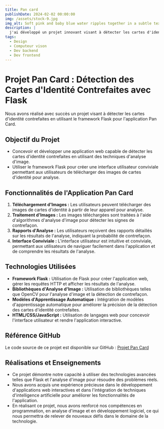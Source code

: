 ```yaml
---
title: Pan card
publishDate: 2024-02-02 00:00:00
img: /assets/stock-9.jpg
img_alt: Soft pink and baby blue water ripples together in a subtle texture.
description: |
  j'ai développé un projet innovant visant à détecter les cartes d'identité contrefaites en utilisant le framework Flask pour l'application
tags:
  - Design
  - Computeur vison
  - Dev backend
  - Dev frontend
---
```


# Projet Pan Card : Détection des Cartes d'Identité Contrefaites avec Flask

Nous avons réalisé avec succès un projet visant à détecter les cartes d'identité contrefaites en utilisant le framework Flask pour l'application Pan Card.

## Objectif du Projet

- Concevoir et développer une application web capable de détecter les cartes d'identité contrefaites en utilisant des techniques d'analyse d'image.
- Utiliser le framework Flask pour créer une interface utilisateur conviviale permettant aux utilisateurs de télécharger des images de cartes d'identité pour analyse.

## Fonctionnalités de l'Application Pan Card

1. **Téléchargement d'Images :** Les utilisateurs peuvent télécharger des images de cartes d'identité à partir de leur appareil pour analyse.
2. **Traitement d'Images :** Les images téléchargées sont traitées à l'aide d'algorithmes d'analyse d'image pour détecter les signes de contrefaçon.
3. **Rapports d'Analyse :** Les utilisateurs reçoivent des rapports détaillés sur les résultats de l'analyse, indiquant la probabilité de contrefaçon.
4. **Interface Conviviale :** L'interface utilisateur est intuitive et conviviale, permettant aux utilisateurs de naviguer facilement dans l'application et de comprendre les résultats de l'analyse.

## Technologies Utilisées

- **Framework Flask :** Utilisation de Flask pour créer l'application web, gérer les requêtes HTTP et afficher les résultats de l'analyse.
- **Bibliothèques d'Analyse d'Image :** Utilisation de bibliothèques telles que OpenCV pour l'analyse d'image et la détection de contrefaçon.
- **Modèles d'Apprentissage Automatique :** Intégration de modèles d'apprentissage automatique pour améliorer la précision de la détection des cartes d'identité contrefaites.
- **HTML/CSS/JavaScript :** Utilisation de langages web pour concevoir l'interface utilisateur et rendre l'application interactive.

## Référence GitHub

Le code source de ce projet est disponible sur GitHub :
[Projet Pan Card](https://github.com/votre_nom/projet-pan-card)

## Réalisations et Enseignements

- Ce projet démontre notre capacité à utiliser des technologies avancées telles que Flask et l'analyse d'image pour résoudre des problèmes réels.
- Nous avons acquis une expérience précieuse dans le développement d'applications web interactives et dans l'intégration de techniques d'intelligence artificielle pour améliorer les fonctionnalités de l'application.
- En réalisant ce projet, nous avons renforcé nos compétences en programmation, en analyse d'image et en développement logiciel, ce qui nous permettra de relever de nouveaux défis dans le domaine de la technologie.
